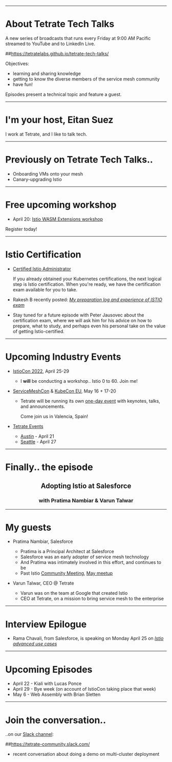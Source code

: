 
---
# About Tetrate Tech Talks

A new series of broadcasts that runs every Friday at 9:00 AM Pacific
  streamed to YouTube and to LinkedIn Live.

##https://tetratelabs.github.io/tetrate-tech-talks/

Objectives:

- learning and sharing knowledge
- getting to know the diverse members of the service mesh community
- have fun!

Episodes present a technical topic and feature a guest.

---
# I'm your host, Eitan Suez

I work at Tetrate, and I like to talk tech.

---
# Previously on Tetrate Tech Talks..

- Onboarding VMs onto your mesh
- Canary-upgrading Istio

---
# Free upcoming workshop

- April 20: [Istio WASM Extensions workshop](https://www.tetrate.io/event/tetrate-istio-wasm-extensions-workshop/)

Register today!

---
# Istio Certification

- [Certified Istio Administrator](https://academy.tetrate.io/courses/certified-istio-administrator)

    If you already obtained your Kubernetes certifications, the next logical step is Istio certification.
    When you're ready, we have the certification exam available for you to take.

- Rakesh B recently posted: [_My preparation log and experience of ISTIO exam_](https://medium.com/@rakeshkumarb08/my-preparation-log-and-experience-of-istio-exam-ciat-certified-istio-administrator-by-tetrate-9b7d8d4aed20)

- Stay tuned for a future episode with Peter Jausovec about the certification exam, where we will ask him for his advice on how to prepare, what to study, and perhaps even his personal take on the value of getting Istio-certified.

---
# Upcoming Industry Events

- [IstioCon 2022](https://events.istio.io/istiocon-2022/), April 25-29

    - I **will** be conducting a workshop.. Istio 0 to 60. Join me!

- [ServiceMeshCon](https://events.linuxfoundation.org/servicemeshcon-europe/) & [KubeCon EU](https://events.linuxfoundation.org/kubecon-cloudnativecon-europe/), May 16 + 17-20

    - Tetrate will be running its own [one-day event](https://www.tetrate.io/event/tetrate-envoy-and-service-mesh-immersion-day/) with keynotes, talks, and announcements.

        Come join us in Valencia, Spain!

- [Tetrate Events](https://www.tetrate.io/events/)
    - [Austin](https://www.eventbrite.com/e/tetrates-austin-roadshow-tickets-313862710817) - April 21
    - [Seattle](https://www.eventbrite.com/e/tetrate-seattle-roadshow-tickets-315787517967) - April 27

---
# Finally.. the episode

<center>
<h2>Adopting Istio at Salesforce</h2>
<h3>with Pratima Nambiar & Varun Talwar</h3>
</center>

---
# My guests

- Pratima Nambiar, Salesforce
    - Pratima is a Principal Architect at Salesforce
    - Salesforce was an early adopter of service mesh technology
    - And Pratima was intimately involved in this effort, and continues to be
    - Past Istio [Community Meeting](https://www.youtube.com/playlist?list=PL7wB27eZmdfcgqrjdftqafbOIWR630X4t), [May meetup](https://www.youtube.com/watch?v=j273hsoqza0)

- Varun Talwar, CEO @ Tetrate
    - Varun was on the team at Google that created Istio
    - CEO at Tetrate, on a mission to bring service mesh to the enterprise

---
# Interview Epilogue

- Rama Chavali, from Salesforce, is speaking on Monday April 25 on [_Istio advanced use cases_](https://events.istio.io/istiocon-2022/sessions/istio-advanced-usecases/)

---
# Upcoming Episodes

- April 22 - Kiali with Lucas Ponce
- April 29 - Bye week (on account of IstioCon taking place that week)
- May 6 - Web Assembly with Brian Sletten

---
# Join the conversation..

..on our [Slack channel](https://tetrate-community.slack.com/):

##https://tetrate-community.slack.com/

  - recent conversation about doing a demo on multi-cluster deployment